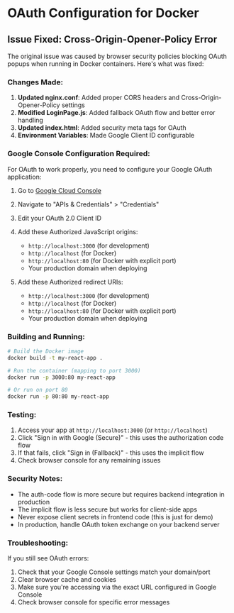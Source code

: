 # OAuth Configuration for Docker

## Issue Fixed: Cross-Origin-Opener-Policy Error

The original issue was caused by browser security policies blocking OAuth popups when running in Docker containers. Here's what was fixed:

### Changes Made:

1. **Updated nginx.conf**: Added proper CORS headers and Cross-Origin-Opener-Policy settings
2. **Modified LoginPage.js**: Added fallback OAuth flow and better error handling
3. **Updated index.html**: Added security meta tags for OAuth
4. **Environment Variables**: Made Google Client ID configurable

### Google Console Configuration Required:

For OAuth to work properly, you need to configure your Google OAuth application:

1. Go to [Google Cloud Console](https://console.cloud.google.com/)
2. Navigate to "APIs & Credentials" > "Credentials"
3. Edit your OAuth 2.0 Client ID
4. Add these Authorized JavaScript origins:
   - `http://localhost:3000` (for development)
   - `http://localhost` (for Docker)
   - `http://localhost:80` (for Docker with explicit port)
   - Your production domain when deploying

5. Add these Authorized redirect URIs:
   - `http://localhost:3000` (for development)
   - `http://localhost` (for Docker)
   - `http://localhost:80` (for Docker with explicit port)
   - Your production domain when deploying

### Building and Running:

```bash
# Build the Docker image
docker build -t my-react-app .

# Run the container (mapping to port 3000)
docker run -p 3000:80 my-react-app

# Or run on port 80
docker run -p 80:80 my-react-app
```

### Testing:

1. Access your app at `http://localhost:3000` (or `http://localhost`)
2. Click "Sign in with Google (Secure)" - this uses the authorization code flow
3. If that fails, click "Sign in (Fallback)" - this uses the implicit flow
4. Check browser console for any remaining issues

### Security Notes:

- The auth-code flow is more secure but requires backend integration in production
- The implicit flow is less secure but works for client-side apps
- Never expose client secrets in frontend code (this is just for demo)
- In production, handle OAuth token exchange on your backend server

### Troubleshooting:

If you still see OAuth errors:
1. Check that your Google Console settings match your domain/port
2. Clear browser cache and cookies
3. Make sure you're accessing via the exact URL configured in Google Console
4. Check browser console for specific error messages
